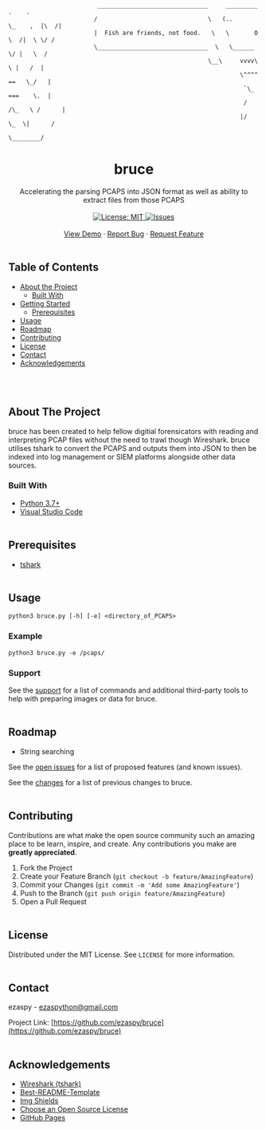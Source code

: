 <!-- PROJECT LOGO -->
```
                         _______________________________     _________         .    .
                        /                               \   (..       \_    ,  |\  /|
                        |  Fish are friends, not food.   \   \       O  \  /|  \ \/ /
                        \_______________________________  \   \______    \/ |   \  /
                                                        \__\     vvvv\    \ |   /  |
                                                                 \^^^^  ==   \_/   |
                                                                  `\_   ===    \.  |
                                                                  / /\_   \ /      |
                                                                 |/   \_  \|      /
                                                                        \________/
```
<p align="center">
  <h1 align="center">bruce</h1>
  <p align="center">
    Accelerating the parsing PCAPS into JSON format as well as ability to extract files from those PCAPS
    <br><br>
    <a href="https://mit-license.org">
    <img src="https://img.shields.io/badge/license-MIT-blue.svg" alt="License: MIT">
    </a>
    <a href="https://github.com/markdown-templates/markdown-snippets/issues">
    <img src="https://img.shields.io/github/issues/markdown-templates/markdown-snippets.svg" alt="Issues">
    </a>
    <br><br>
    <a href="https://github.com/ezaspy/bruce">View Demo</a>
    ·
    <a href="https://github.com/ezaspy/bruce/issues">Report Bug</a>
    ·
    <a href="https://github.com/ezaspy/bruce/issues">Request Feature</a>
    <br><br>
  </p>
</p>

<!-- TABLE OF CONTENTS -->
## Table of Contents

* [About the Project](#about-the-project)
  * [Built With](#built-with)
* [Getting Started](#getting-started)
  * [Prerequisites](#prerequisites)
* [Usage](#usage)
* [Roadmap](#roadmap)
* [Contributing](#contributing)
* [License](#license)
* [Contact](#contact)
* [Acknowledgements](#acknowledgements)


<br><br>
<!-- ABOUT THE PROJECT -->
## About The Project

bruce has been created to help fellow digitial forensicators with reading and interpreting PCAP files without the need to trawl though Wireshark. bruce utilises tshark to convert the PCAPS and outputs them into JSON to then be indexed into log management or SIEM platforms alongside other data sources.
<br>

### Built With

* [Python 3.7+](https://www.python.org)
* [Visual Studio Code](https://code.visualstudio.com)
<br><br>


<!-- Prerequisites -->
## Prerequisites

* [tshark](https://tshark.dev)
<br><br>


<!-- USAGE EXAMPLES -->
## Usage
`python3 bruce.py [-h] [-e] <directory_of_PCAPS>`
### Example
`python3 bruce.py -e /pcaps/`
### Support
See the [support](https://github.com/ezaspy/bruce/issues) for a list of commands and additional third-party tools to help with preparing images or data for bruce.
<br><br>


<!-- ROADMAP -->
## Roadmap

* String searching

See the [open issues](https://github.com/ezaspy/bruce/issues) for a list of proposed features (and known issues).
<br>

See the [changes](https://github.com/ezaspy/bruce/issues) for a list of previous changes to bruce.
<br><br>


<!-- CONTRIBUTING -->
## Contributing

Contributions are what make the open source community such an amazing place to be learn, inspire, and create. Any contributions you make are **greatly appreciated**.

1. Fork the Project
2. Create your Feature Branch (`git checkout -b feature/AmazingFeature`)
3. Commit your Changes (`git commit -m 'Add some AmazingFeature'`)
4. Push to the Branch (`git push origin feature/AmazingFeature`)
5. Open a Pull Request
<br><br>


<!-- LICENSE -->
## License

Distributed under the MIT License. See `LICENSE` for more information.
<br><br>


<!-- CONTACT -->
## Contact

ezaspy - ezaspython@gmail.com

Project Link: [https://github.com/ezaspy/bruce](https://github.com/ezaspy/bruce)
<br><br>


<!-- ACKNOWLEDGEMENTS -->
## Acknowledgements
* [Wireshark (tshark)](https://tshark.dev)
* [Best-README-Template](https://github.com/othneildrew/Best-README-Template)
* [Img Shields](https://shields.io)
* [Choose an Open Source License](https://choosealicense.com)
* [GitHub Pages](https://pages.github.com)



<!-- MARKDOWN LINKS & IMAGES -->
<!-- https://www.markdownguide.org/basic-syntax/#reference-style-links -->
[contributors-shield]: https://img.shields.io/github/contributors/ezaspy/bruce.svg?style=flat-square
[contributors-url]: https://github.com/ezaspy/bruce/graphs/contributors
[forks-shield]: https://img.shields.io/github/forks/ezaspy/bruce.svg?style=flat-square
[forks-url]: https://github.com/ezaspy/bruce/network/members
[stars-shield]: https://img.shields.io/github/stars/ezaspy/bruce.svg?style=flat-square
[stars-url]: https://github.com/ezaspy/bruce/stargazers
[issues-shield]: https://img.shields.io/github/issues/ezaspy/bruce.svg?style=flat-square
[issues-url]: https://github.com/ezaspy/bruce/issues
[license-shield]: https://img.shields.io/github/license/ezaspy/bruce.svg?style=flat-square
[license-url]: https://github.com/ezaspy/bruce/master/LICENSE.txt
[product-screenshot]: images/screenshot.png
